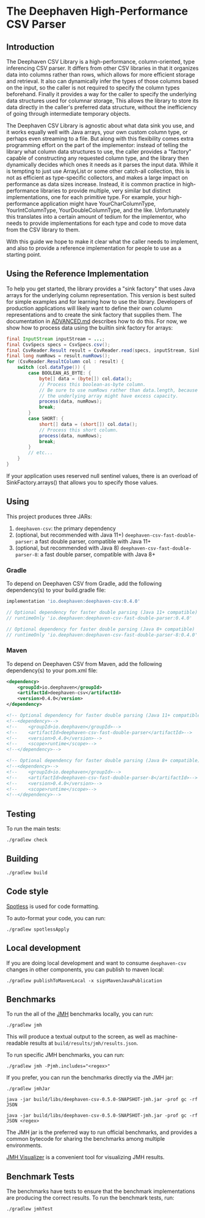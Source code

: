 # The Deephaven High-Performance CSV Parser

## Introduction

The Deephaven CSV Library is a high-performance, column-oriented, type inferencing CSV parser. It differs from other CSV
libraries in that it organizes data into columns rather than rows, which allows for more efficient storage and
retrieval. It also can dynamically infer the types of those columns based on the input, so the caller is not required to
specify the column types beforehand. Finally it provides a way for the caller to specify the underlying data structures
used for columnar storage, This allows the library to store its data directly in the caller's preferred data structure,
without the inefficiency of going through intermediate temporary objects.

The Deephaven CSV Library is agnostic about what data sink you use, and it works equally well with Java arrays, your own
custom column type, or perhaps even streaming to a file. But along with this flexibility comes extra programming effort
on the part of the implementor: instead of telling the library what column data structures to use, the caller provides a
"factory" capable of constructing any requested column type, and the library then dynamically decides which ones it
needs as it parses the input data. While it is tempting to just use ArrayList or some other catch-all collection, this
is not as efficient as type-specific collectors, and makes a large impact on performance as data sizes increase.
Instead, it is common practice in high-performance libraries to provide multiple, very similar but distinct
implementations, one for each primitive type. For example, your high-performance application might have
YourCharColumnType, YourIntColumnType, YourDoubleColumnType, and the like. Unfortunately this translates into a certain
amount of tedium for the implementor, who needs to provide implementations for each type and code to move data from the
CSV library to them.

With this guide we hope to make it clear what the caller needs to implement, and also to provide a reference
implementation for people to use as a starting point.

## Using the Reference Implementation

To help you get started, the library provides a "sink factory" that uses Java arrays for the underlying column
representation. This version is best suited for simple examples and for learning how to use the library. Developers of
production applications will likely want to define their own column representations and to create the sink factory that
supplies them. The documentation in [ADVANCED.md](ADVANCED.md) describes how to do this. For now, we show how to process
data using the builtin sink factory for arrays:

```java
final InputStream inputStream = ...;
final CsvSpecs specs = CsvSpecs.csv();
final CsvReader.Result result = CsvReader.read(specs, inputStream, SinkFactory.arrays());
final long numRows = result.numRows();
for (CsvReader.ResultColumn col : result) {
    switch (col.dataType()) {
        case BOOLEAN_AS_BYTE: {
            byte[] data = (byte[]) col.data();
            // Process this boolean-as-byte column.
            // Be sure to use numRows rather than data.length, because
            // the underlying array might have excess capacity.
            process(data, numRows);
            break;
        }
        case SHORT: {
            short[] data = (short[]) col.data();
            // Process this short column.
            process(data, numRows);
            break;
        }
        // etc...
    }
}
```

If your application uses reserved null sentinel values, there is an overload of SinkFactory.arrays() that allows you to
specify those values.


## Using

This project produces three JARs:

1. `deephaven-csv`: the primary dependency
2. (optional, but recommended with Java 11+) `deephaven-csv-fast-double-parser`: a fast double parser, compatible with Java 11+
3. (optional, but recommended with Java 8) `deephaven-csv-fast-double-parser-8`: a fast double parser, compatible with Java 8+

### Gradle

To depend on Deephaven CSV from Gradle, add the following dependency(s) to your build.gradle file:

```groovy
implementation 'io.deephaven:deephaven-csv:0.4.0'

// Optional dependency for faster double parsing (Java 11+ compatible)
// runtimeOnly 'io.deephaven:deephaven-csv-fast-double-parser:0.4.0'

// Optional dependency for faster double parsing (Java 8+ compatible)
// runtimeOnly 'io.deephaven:deephaven-csv-fast-double-parser-8:0.4.0'
```

### Maven

To depend on Deephaven CSV from Maven, add the following dependency(s) to your pom.xml file:

```xml
<dependency>
    <groupId>io.deephaven</groupId>
    <artifactId>deephaven-csv</artifactId>
    <version>0.4.0</version>
</dependency>

<!-- Optional dependency for faster double parsing (Java 11+ compatible) -->
<!--<dependency>-->
<!--    <groupId>io.deephaven</groupId>-->
<!--    <artifactId>deephaven-csv-fast-double-parser</artifactId>-->
<!--    <version>0.4.0</version>-->
<!--    <scope>runtime</scope>-->
<!--</dependency>-->

<!-- Optional dependency for faster double parsing (Java 8+ compatible) -->
<!--<dependency>-->
<!--    <groupId>io.deephaven</groupId>-->
<!--    <artifactId>deephaven-csv-fast-double-parser-8</artifactId>-->
<!--    <version>0.4.0</version>-->
<!--    <scope>runtime</scope>-->
<!--</dependency>-->
```

## Testing

To run the main tests:

```shell
./gradlew check
```

## Building

```shell
./gradlew build
```

## Code style

[Spotless](https://github.com/diffplug/spotless/tree/main/plugin-gradle) is used for code formatting.

To auto-format your code, you can run:
```shell
./gradlew spotlessApply
```

## Local development

If you are doing local development and want to consume `deephaven-csv` changes in other components, you can publish to maven local:

```shell
./gradlew publishToMavenLocal -x signMavenJavaPublication
```

## Benchmarks

To run the all of the [JMH](https://github.com/openjdk/jmh) benchmarks locally, you can run:

```shell
./gradlew jmh
```

This will produce a textual output to the screen, as well as machine-readable results at `build/results/jmh/results.json`.

To run specific JMH benchmarks, you can run:

```shell
./gradlew jmh -Pjmh.includes="<regex>"
```

If you prefer, you can run the benchmarks directly via the JMH jar:

```shell
./gradlew jmhJar
```

```shell
java -jar build/libs/deephaven-csv-0.5.0-SNAPSHOT-jmh.jar -prof gc -rf JSON
```

```shell
java -jar build/libs/deephaven-csv-0.5.0-SNAPSHOT-jmh.jar -prof gc -rf JSON <regex>
```

The JMH jar is the preferred way to run official benchmarks, and provides a common bytecode for sharing the benchmarks
among multiple environments.

[JMH Visualizer](https://github.com/jzillmann/jmh-visualizer) is a convenient tool for visualizing JMH results.

## Benchmark Tests

The benchmarks have tests to ensure that the benchmark implementations are producing the correct results.
To run the benchmark tests, run:

```shell
./gradlew jmhTest
```
